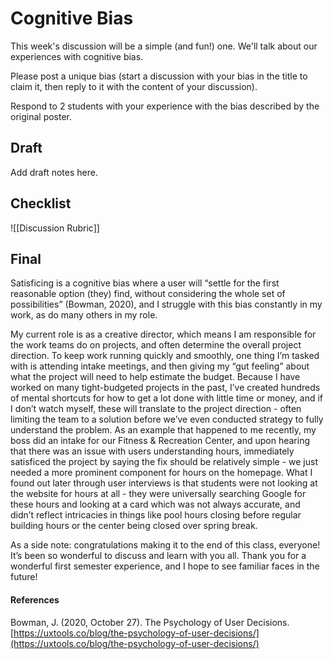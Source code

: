 # Cognitive Bias  

This week's discussion will be a simple (and fun!) one. We'll talk about our experiences with cognitive bias.

Please post a unique bias (start a discussion with your bias in the title to claim it, then reply to it with the content of your discussion). 

Respond to 2 students with your experience with the bias described by the original poster.

## Draft
Add draft notes here.

## Checklist
![[Discussion Rubric]]

## Final
Satisficing is a cognitive bias where a user will “settle for the first reasonable option (they) find, without considering the whole set of possibilities” (Bowman, 2020), and I struggle with this bias constantly in my work, as do many others in my role.

My current role is as a creative director, which means I am responsible for the work teams do on projects, and often determine the overall project direction. To keep work running quickly and smoothly, one thing I’m tasked with is attending intake meetings, and then giving my “gut feeling” about what the project will need to help estimate the budget. Because I have worked on many tight-budgeted projects in the past, I’ve created hundreds of mental shortcuts for how to get a lot done with little time or money, and if I don’t watch myself, these will translate to the project direction - often limiting the team to a solution before we’ve even conducted strategy to fully understand the problem. As an example that happened to me recently, my boss did an intake for our Fitness & Recreation Center, and upon hearing that there was an issue with users understanding hours, immediately satisficed the project by saying the fix should be relatively simple - we just needed a more prominent component for hours on the homepage. What I found out later through user interviews is that students were not looking at the website for hours at all - they were universally searching Google for these hours and looking at a card which was not always accurate, and didn’t reflect intricacies in things like pool hours closing before regular building hours or the center being closed over spring break.

As a side note: congratulations making it to the end of this class, everyone! It’s been so wonderful to discuss and learn with you all. Thank you for a wonderful first semester experience, and I hope to see familiar faces in the future!

#### References

Bowman, J. (2020, October 27). The Psychology of User Decisions. [https://uxtools.co/blog/the-psychology-of-user-decisions/](https://uxtools.co/blog/the-psychology-of-user-decisions/)